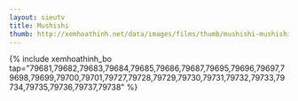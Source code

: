 ```yaml
---
layout: sieutv
title: Mushishi
thumb: http://xemhoathinh.net/data/images/films/thumb/mushishi-mushishi-2012.jpg
---
```

{% include xemhoathinh_bo tap="79681,79682,79683,79684,79685,79686,79687,79695,79696,79697,79698,79699,79700,79701,79727,79728,79729,79730,79731,79732,79733,79734,79735,79736,79737,79738" %} 
